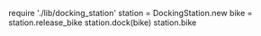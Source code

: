 require './lib/docking_station'
station = DockingStation.new
bike = station.release_bike
station.dock(bike)
station.bike

